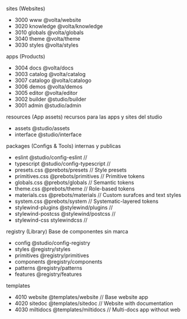 sites (Websites)
- 3000 www              @volta/website
- 3020 knowledge        @volta/knowledge
- 3010 globals          @volta/globals
- 3040 theme            @volta/theme
- 3030 styles           @volta/styles

apps (Products)
- 3004 docs             @volta/docs
- 3003 catalog          @volta/catalog
- 3007 catalogo         @volta/catalogo
- 3006 demos            @volta/demos
- 3005 editor           @volta/editor
- 3002 builder          @studio/builder
- 3001 admin            @studio/admin

resources (App assets) recursos para las apps y sites del studio
- assets                @studio/assets
- interface             @studio/interface

packages  (Configs & Tools) internas y publicas
- eslint                @studio/config-eslint       //
- typescript            @studio/config-typescript   //
- presets.css           @prebots/presets            // Style presets
- primitives.css        @prebots/primitives         // Primitive tokens
- globals.css           @prebots/globals            // Semantic tokens
- theme.css             @prebots/theme              // Role-based tokens
- materials.css         @prebots/materials          // Custom surafces and text styles
- system.css            @prebots/system             // Systematic-layered tokens
- stylewind-plugins     @stylewind/plugins          //
- stylewind-postcss     @stylewind/postcss          //
- stylewind-css         stylewindcss                //

registry (Library)  Base de componentes sin marca
- config                @studio/config-registry
- styles                @registry/styles
- primitives            @registry/primitives
- components            @registry/components
- patterns              @registry/patterns
- features              @registry/features

templates
- 4010 website          @templates/website      // Base website app
- 4020 sitedoc          @templates/sitedoc      // Website with documentation
- 4030 miltidocs        @templates/miltidocs    // Multi-docs app without web
